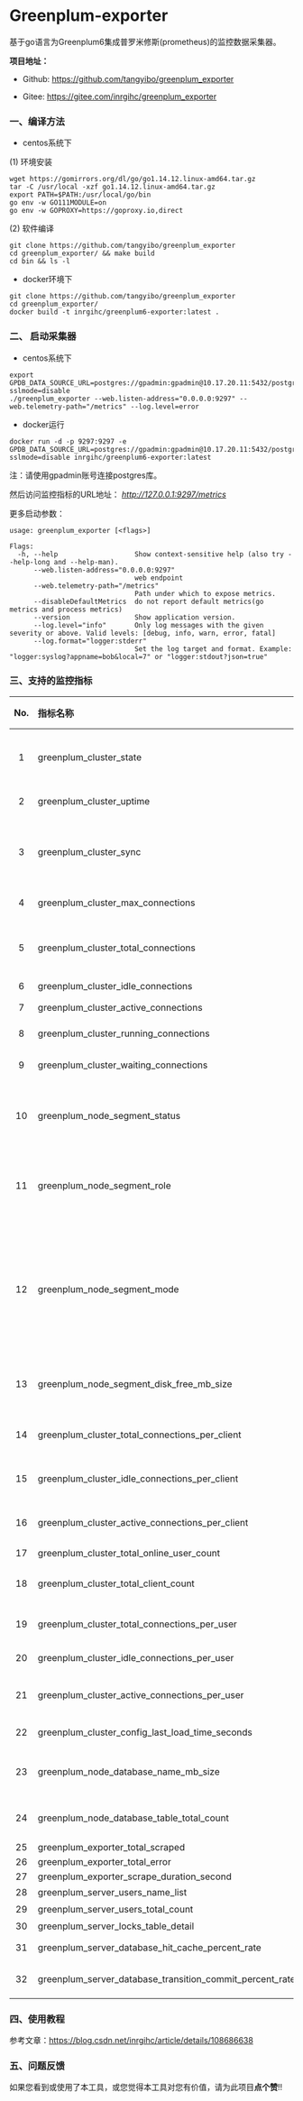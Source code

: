 # Greenplum-exporter

基于go语言为Greenplum6集成普罗米修斯(prometheus)的监控数据采集器。

**项目地址：**

- Github: https://github.com/tangyibo/greenplum_exporter

- Gitee: https://gitee.com/inrgihc/greenplum_exporter

### 一、编译方法

- centos系统下

(1) 环境安装
```
wget https://gomirrors.org/dl/go/go1.14.12.linux-amd64.tar.gz
tar -C /usr/local -xzf go1.14.12.linux-amd64.tar.gz
export PATH=$PATH:/usr/local/go/bin
go env -w GO111MODULE=on
go env -w GOPROXY=https://goproxy.io,direct
```

(2) 软件编译
```
git clone https://github.com/tangyibo/greenplum_exporter
cd greenplum_exporter/ && make build
cd bin && ls -l
```

- docker环境下

```
git clone https://github.com/tangyibo/greenplum_exporter
cd greenplum_exporter/
docker build -t inrgihc/greenplum6-exporter:latest .
```

### 二、 启动采集器

- centos系统下

```
export GPDB_DATA_SOURCE_URL=postgres://gpadmin:gpadmin@10.17.20.11:5432/postgres?sslmode=disable
./greenplum_exporter --web.listen-address="0.0.0.0:9297" --web.telemetry-path="/metrics" --log.level=error
```

- docker运行

```
docker run -d -p 9297:9297 -e GPDB_DATA_SOURCE_URL=postgres://gpadmin:gpadmin@10.17.20.11:5432/postgres?sslmode=disable inrgihc/greenplum6-exporter:latest 
```

注：请使用gpadmin账号连接postgres库。

然后访问监控指标的URL地址： *http://127.0.0.1:9297/metrics*

更多启动参数：

```
usage: greenplum_exporter [<flags>]

Flags:
  -h, --help                   Show context-sensitive help (also try --help-long and --help-man).
      --web.listen-address="0.0.0.0:9297"  
                               web endpoint
      --web.telemetry-path="/metrics"  
                               Path under which to expose metrics.
      --disableDefaultMetrics  do not report default metrics(go metrics and process metrics)
      --version                Show application version.
      --log.level="info"       Only log messages with the given severity or above. Valid levels: [debug, info, warn, error, fatal]
      --log.format="logger:stderr"  
                               Set the log target and format. Example: "logger:syslog?appname=bob&local=7" or "logger:stdout?json=true"

```

### 三、支持的监控指标

| No. | 指标名称	| 类型 | 标签组 |	度量单位 |	指标描述	| 数据源获取方法 |
|:----:|:----|:----|:----|:----|:----|:----|
|  1 | greenplum_cluster_state	| Gauge| version; master(master主机名)；standby(standby主机名) | boolean	| gp 可达状态 ?：1→ 可用;0→ 不可用 | SELECT count(\*) from gp_dist_random('gp_id'); select version(); SELECT hostname from p_segment_configuration where content=-1 and role='p'; |
|  2 | greenplum_cluster_uptime | Gauge | - | int | 启动持续的时间 | select extract(epoch from now() - pg_postmaster_start_time()); |
|  3 | greenplum_cluster_sync | Gauge | - | int | Master同步Standby状态? 1→ 正常;0→ 异常 | SELECT count(*) from pg_stat_replication where state='streaming' |
|  4 | greenplum_cluster_max_connections | Gauge | - | int | 最大连接个数 | show max_connections; show superuser_reserved_connections; |
|  5 | greenplum_cluster_total_connections	| Gauge | - |	int |	当前连接个数	| select count(\*) total, count(\*) filter(where current_query='<IDLE>') idle, count(\*) filter(where current_query<>'<IDLE>') active, count(\*) filter(where current_query<>'<IDLE>' and not waiting) running, count(\*) filter(where current_query<>'<IDLE>' and waiting) waiting from pg_stat_activity where procpid <> pg_backend_pid(); |
|  6 | greenplum_cluster_idle_connections | Gauge| - | int |	idle连接数 | 同上 |
|  7 | greenplum_cluster_active_connections | Gauge | - | int | active query | 同上 |
|  8 | greenplum_cluster_running_connections	| Gauge |	- | int |	query executing | 同上 |
|  9 | greenplum_cluster_waiting_connections	| Gauge | - | int | query waiting execute | 同上 |
| 10 | greenplum_node_segment_status | Gauge | hostname; address; dbid; content; preferred_role; port; replication_port | int	| segment的状态status: 1(U)→ up; 0(D)→ down | select * from gp_segment_configuration; |
| 11 | greenplum_node_segment_role | Gauge | hostname; address; dbid; content; preferred_role; port; replication_port | int	| segment的role角色: 1(P)→ primary; 2(M)→ mirror | 同上 |
| 12 | greenplum_node_segment_mode | Gauge | hostname; address; dbid; content; preferred_role; port; replication_port | int | segment的mode：1(S)→ Synced; 2(R)→ Resyncing; 3(C)→ Change Tracking; 4(N)→ Not Syncing | 同上|
| 13 | greenplum_node_segment_disk_free_mb_size | Gauge | hostname | MB | segment主机磁盘空间剩余大小（MB) | SELECT dfhostname as segment_hostname,sum(dfspace)/count(dfspace)/(1024*1024) as segment_disk_free_gb from gp_toolkit.gp_disk_free GROUP BY dfhostname|
| 14 | greenplum_cluster_total_connections_per_client | Gauge | client | int | 每个客户端的total连接数 |select usename, count(*) total, count(*) filter(where current_query='<IDLE>') idle, count(*) filter(where current_query<>'<IDLE>') active from pg_stat_activity group by 1; |
| 15 | greenplum_cluster_idle_connections_per_client | Gauge | client |	int |	每个客户端的idle连接数 | 同上 |
| 16 | greenplum_cluster_active_connections_per_client | Gauge | client |	int |	每个客户端的active连接数 | 同上 |
| 17 | greenplum_cluster_total_online_user_count | Gauge	| - | int | 在线账号数 |	同上 |
| 18 | greenplum_cluster_total_client_count  | Gauge | - |	int |	当前所有连接的客户端个数 | 同上 |
| 19 | greenplum_cluster_total_connections_per_user | Gauge |	usename |	int |	每个账号的total连接数	| select client_addr, count(*) total, count(*) filter(where current_query='<IDLE>') idle, count(*) filter(where current_query<>'<IDLE>') active from pg_stat_activity group by 1; |
| 20 | greenplum_cluster_idle_connections_per_user | Gauge | usename | int | 每个账号的idle连接数 | 同上 |
| 21 | greenplum_cluster_active_connections_per_user | Gauge | usename | int | 每个账号的active连接数 | 同上 |
| 22 | greenplum_cluster_config_last_load_time_seconds | Gauge	| - | int | 系统配置加载时间 |	SELECT pg_conf_load_time()  |
| 23 | greenplum_node_database_name_mb_size | Gauge | dbname | MB | 每个数据库占用的存储空间大小 |  SELECT dfhostname as segment_hostname,sum(dfspace)/count(dfspace)/(1024*1024) as segment_disk_free_gb from gp_toolkit.gp_disk_free GROUP BY dfhostname |
| 24 | greenplum_node_database_table_total_count | Gauge | dbname | - | 每个数据库内表的总数量 | SELECT count(*) as total from information_schema.tables where table_schema not in ('gp_toolkit','information_schema','pg_catalog');  |
| 25 | greenplum_exporter_total_scraped | Counter	| -| int | - | - |
| 26 | greenplum_exporter_total_error | Counter	| - | int	| - | - |
| 27 | greenplum_exporter_scrape_duration_second | Gauge	| - | int | - |	- |
| 28 | greenplum_server_users_name_list | Gauge	| - | int | 用户总数 |	SELECT usename from pg_catalog.pg_user; |
| 29 | greenplum_server_users_total_count | Gauge	| - | int | 用户明细 |	同上 |
| 30 | greenplum_server_locks_table_detail | Gauge	| pid;datname;usename;locktype;mode;application_name;state;lock_satus;query | int | 锁信息 |	 SELECT * from pg_locks |
| 31 | greenplum_server_database_hit_cache_percent_rate | Gauge	| - | float | 缓存命中率 |	select sum(blks_hit)/(sum(blks_read)+sum(blks_hit))*100 from pg_stat_database; |
| 32 | greenplum_server_database_transition_commit_percent_rate | Gauge	| - | float | 事务提交率 |	select sum(xact_commit)/(sum(xact_commit)+sum(xact_rollback))*100 from pg_stat_database; |

### 四、使用教程

参考文章：https://blog.csdn.net/inrgihc/article/details/108686638

### 五、问题反馈

如果您看到或使用了本工具，或您觉得本工具对您有价值，请为此项目**点个赞**!!
